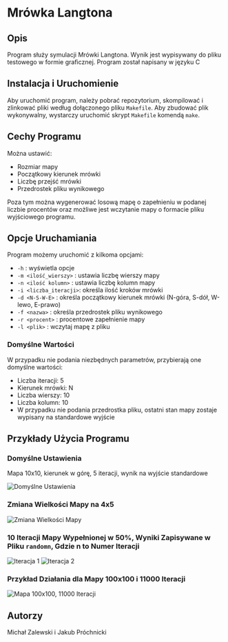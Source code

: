 # Mrówka Langtona

## Opis
Program służy symulacji Mrówki Langtona. Wynik jest wypisywany do pliku testowego w formie graficznej. Program został napisany w języku C

## Instalacja i Uruchomienie
Aby uruchomić program, należy pobrać repozytorium, skompilować i zlinkować pliki według dołączonego pliku `Makefile`. Aby zbudować plik wykonywalny, wystarczy uruchomić skrypt `Makefile` komendą `make`.

## Cechy Programu
Można ustawić:
- Rozmiar mapy
- Początkowy kierunek mrówki
- Liczbę przejść mrówki
- Przedrostek pliku wynikowego

Poza tym można wygenerować losową mapę o zapełnieniu w podanej liczbie procentów oraz możliwe jest wczytanie mapy o formacie pliku wyjściowego programu.

## Opcje Uruchamiania
Program możemy uruchomić z kilkoma opcjami:
- `-h`                  : wyświetla opcje 
- `-m <ilość_wierszy>`  : ustawia liczbę wierszy mapy
- `-n <ilość kolumn>`   : ustawia liczbę kolumn mapy
- `-i <liczba_iteracji>`: określa ilość kroków mrówki
- `-d <N-S-W-E>`        : określa początkowy kierunek mrówki (N-góra, S-dół, W-lewo, E-prawo)
- `-f <nazwa>`          : określa przedrostek pliku wynikowego
- `-r <procent>`        : procentowe zapełnienie mapy
- `-l <plik>`           : wczytaj mapę z pliku

### Domyślne Wartości
W przypadku nie podania niezbędnych parametrów, przybierają one domyślne wartości:
- Liczba iteracji: 5
- Kierunek mrówki: N
- Liczba wierszy: 10
- Liczba kolumn: 10
- W przypadku nie podania przedrostka pliku, ostatni stan mapy zostaje wypisany na standardowe wyjście

## Przykłady Użycia Programu

### Domyślne Ustawienia
Mapa 10x10, kierunek w górę, 5 iteracji, wynik na wyjście standardowe

![Domyślne Ustawienia](https://github.com/JacobPW23/JIMP_Projekt_ko-cowy/assets/153267469/df0469b8-6f82-438e-8eea-e5026238410f)

### Zmiana Wielkości Mapy na 4x5
![Zmiana Wielkości Mapy](https://github.com/JacobPW23/JIMP_Projekt_ko-cowy/assets/153267469/3e0fcc28-6c36-458a-b3bd-0f426f0ff610)

### 10 Iteracji Mapy Wypełnionej w 50%, Wyniki Zapisywane w Pliku `randomn`, Gdzie n to Numer Iteracji
![Iteracja 1](https://github.com/JacobPW23/JIMP_Projekt_ko-cowy/assets/153267469/387b6c7e-61ae-47e5-ba5d-9867c666fc4e)
![Iteracja 2](https://github.com/JacobPW23/JIMP_Projekt_ko-cowy/assets/153267469/903685fd-ecca-4230-bd57-9110770497db)

### Przykład Działania dla Mapy 100x100 i 11000 Iteracji
![Mapa 100x100, 11000 Iteracji](https://github.com/JacobPW23/JIMP_Projekt_ko-cowy/assets/153267469/05867b3a-6e0d-4bb6-bc58-81ea986b07c5)

## Autorzy
Michał Zalewski i Jakub Próchnicki


